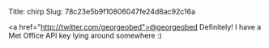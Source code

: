 Title: chirp
Slug: 78c23e5b9f10806047fe24d8ac92c16a

\<a href="http://twitter.com/georgeobed">@georgeobed</a> Definitely! I have a Met Office API key lying around somewhere :)
